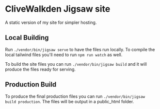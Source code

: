 # CliveWalkden Jigsaw site

A static version of my site for simpler hosting. 

## Local Building
Run `./vendor/bin/jigsaw serve` to have the files run locally. To compile the local tailwind files you'll need to run `npm run watch` as well.

To build the site files  you can run `./vendor/bin/jigsaw build` and it will produce the files ready for serving.

## Production Build
To produce the final production files you can run `./vendor/bin/jigsaw build production`. The files will be output in a public_html folder.